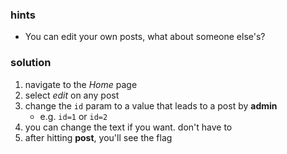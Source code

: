 ### hints
* You can edit your own posts, what about someone else's?


### solution

1. navigate to the *Home* page
2. select *edit* on any post
3. change the `id` param to a value that leads to a post by **admin**
   * e.g. `id=1` or `id=2`
4. you can change the text if you want. don't have to
5. after hitting **post**, you'll see the flag
